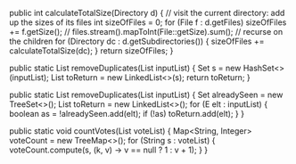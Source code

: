 public int calculateTotalSize(Directory d) {
  // visit the current directory: add up the sizes of its files
  int sizeOfFiles = 0;
  for (File f : d.getFiles) sizeOfFiles += f.getSize();
  // files.stream().mapToInt(File::getSize).sum();
  // recurse on the children
  for (Directory dc : d.getSubdirectories()) {
    sizeOfFiles += calculateTotalSize(dc);
  }
  return sizeOfFiles;
}



public static <E> List<E> removeDuplicates(List<E> inputList) {
  Set<E> s = new HashSet<>(inputList);
  List<E> toReturn = new LinkedList<>(s);
  return toReturn;
}




public static <E> List<E> removeDuplicates(List<E> inputList) {
  Set<E> alreadySeen = new TreeSet<>();
  List<E> toReturn = new LinkedList<>();
  for (E elt : inputList) {
     boolean as = !alreadySeen.add(elt);
     if (!as) toReturn.add(elt);
  }
}



public static void countVotes(List<String> voteList) {
  Map<String, Integer> voteCount = new TreeMap<>();
  for (String s : voteList) {
    voteCount.compute(s, (k, v) -> v == null ? 1 : v + 1);
  }
}




















